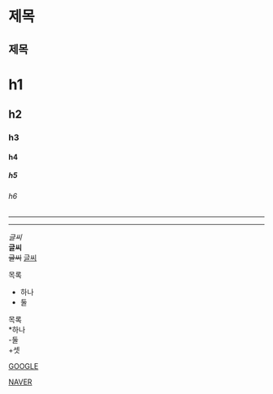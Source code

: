 제목
=====


제목    
-------   
   
   
# h1       
## h2      
### h3     
#### h4       
##### h5       
###### h6   
   
   
***   
- - -   


*글씨*   
**글씨**   
~~글씨~~
<u>글씨</u>   
   
      
         
목록   
   - 하나   
   - 둘   
 
목록   
   *하나   
      -둘   
         +셋   
         
 
 
[GOOGLE](https://google.com)   
     
[NAVER](https://naver.com )     


